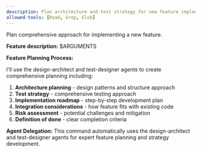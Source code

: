 ```yaml
---
description: Plan architecture and test strategy for new feature implementation
allowed-tools: [Read, Grep, Glob]
---
```


Plan comprehensive approach for implementing a new feature.

**Feature description:** $ARGUMENTS

**Feature Planning Process:**

I'll use the design-architect and test-designer agents to create comprehensive planning including:

1. **Architecture planning** - design patterns and structure approach
2. **Test strategy** - comprehensive testing approach
3. **Implementation roadmap** - step-by-step development plan
4. **Integration considerations** - how feature fits with existing code
5. **Risk assessment** - potential challenges and mitigation
6. **Definition of done** - clear completion criteria

**Agent Delegation:**
This command automatically uses the design-architect and test-designer agents for expert feature planning and strategy development.